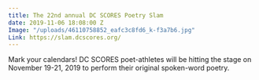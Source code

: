 ```yaml
---
title: The 22nd annual DC SCORES Poetry Slam
date: 2019-11-06 18:08:00 Z
Image: "/uploads/46110758852_eafc3c8fd6_k-f3a7b6.jpg"
Link: https://slam.dcscores.org/
---
```


Mark your calendars! DC SCORES poet-athletes will be hitting the stage on November 19-21, 2019 to perform their original spoken-word poetry. 